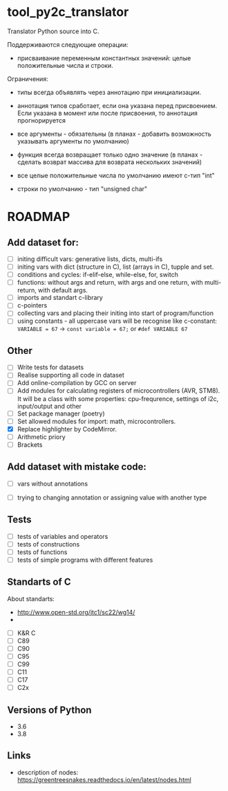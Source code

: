 # tool_py2c_translator

Translator Python source into C.

Поддерживаются следующие операции:
- присваивание переменным константных значений: целые положительные числа и строки.

Ограничения:
- типы всегда объявлять через аннотацию при инициализации.
- аннотация типов сработает, если она указана перед присвоением. Если указана в момент или после присвоения, то аннотация прогнорируется
- все аргументы - обязательны (в планах - добавить возможность указывать аргументы по умолчанию)
- функция всегда возвращает только одно значение (в планах - сделать возврат массива для возврата нескольких значений)

- все целые положительные числа по умолчанию имеют c-тип "int"
- строки по умолчанию - тип "unsigned char"

# ROADMAP

## Add dataset for:
- [ ] initing difficult vars: generative lists, dicts, multi-ifs
- [ ] initing vars with dict (structure in C), list (arrays in C), tupple and set.
- [ ] conditions and cycles: if-elif-else, while-else, for, switch
- [ ] functions: without args and return, with args and one return, with multi-return, with default args.
- [ ] imports and standart c-library
- [ ] c-pointers
- [ ] collecting vars and placing their initing into start of program/function
- [ ] using constants - all uppercase vars will be recognise like c-constant: `VARIABLE = 67` -> `const variable = 67;` or `#def VARIABLE 67`

## Other

- [ ] Write tests for datasets
- [ ] Realise supporting all code in dataset
- [ ] Add online-compilation by GCC on server
- [ ] Add modules for calculating registers of microcontrollers (AVR, STM8). It will be a class with some properties: cpu-frequrence, settings of i2c, input/output and other
- [ ] Set package manager (poetry)
- [ ] Set allowed modules for import: math, microcontrollers.
- [x] Replace highlighter by CodeMirror.
- [ ] Arithmetic priory
- [ ] Brackets

## Add dataset with mistake code:

- [ ] vars without annotations
- [ ] trying to changing annotation or assigning value with another type


## Tests
- [ ] tests of variables and operators
- [ ] tests of constructions
- [ ] tests of functions
- [ ] tests of simple programs with different features

## Standarts of C

About standarts:
- http://www.open-std.org/jtc1/sc22/wg14/
- 

- [ ] K&R C
- [ ] C89
- [ ] C90
- [ ] C95
- [ ] C99
- [ ] C11
- [ ] C17
- [ ] C2x

## Versions of Python

- 3.6
- 3.8

## Links

- description of nodes: https://greentreesnakes.readthedocs.io/en/latest/nodes.html